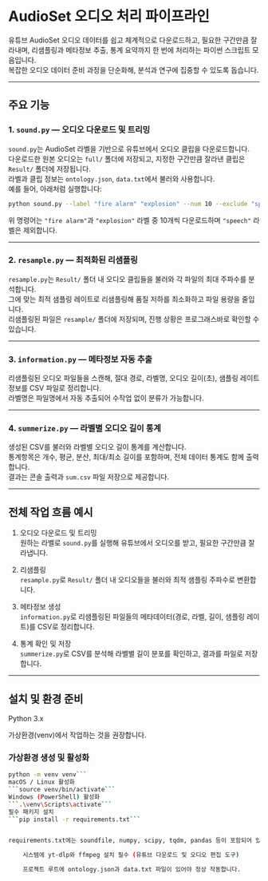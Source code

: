 # AudioSet 오디오 처리 파이프라인

유튜브 AudioSet 오디오 데이터를 쉽고 체계적으로 다운로드하고, 필요한 구간만큼 잘라내며, 리샘플링과 메타정보 추출, 통계 요약까지 한 번에 처리하는 파이썬 스크립트 모음입니다.  
복잡한 오디오 데이터 준비 과정을 단순화해, 분석과 연구에 집중할 수 있도록 돕습니다.

---

## 주요 기능

### 1. `sound.py` — 오디오 다운로드 및 트리밍  
`sound.py`는 AudioSet 라벨을 기반으로 유튜브에서 오디오 클립을 다운로드합니다.  
다운로드한 원본 오디오는 `full/` 폴더에 저장되고, 지정한 구간만큼 잘라낸 클립은 `Result/` 폴더에 저장됩니다.  
라벨과 클립 정보는 `ontology.json`, `data.txt`에서 불러와 사용합니다.  
예를 들어, 아래처럼 실행합니다:

```bash
python sound.py --label "fire alarm" "explosion" --num 10 --exclude "speech"
```

위 명령어는 `"fire alarm"`과 `"explosion"` 라벨 중 10개씩 다운로드하며 `"speech"` 라벨은 제외합니다.

---

### 2. `resample.py` — 최적화된 리샘플링  
`resample.py`는 `Result/` 폴더 내 오디오 클립들을 불러와 각 파일의 최대 주파수를 분석합니다.  
그에 맞는 최적 샘플링 레이트로 리샘플링해 품질 저하를 최소화하고 파일 용량을 줄입니다.  
리샘플링된 파일은 `resample/` 폴더에 저장되며, 진행 상황은 프로그래스바로 확인할 수 있습니다.

---

### 3. `information.py` — 메타정보 자동 추출  
리샘플링된 오디오 파일들을 스캔해, 절대 경로, 라벨명, 오디오 길이(초), 샘플링 레이트 정보를 CSV 파일로 정리합니다.  
라벨명은 파일명에서 자동 추출되어 수작업 없이 분류가 가능합니다.

---

### 4. `summerize.py` — 라벨별 오디오 길이 통계  
생성된 CSV를 불러와 라벨별 오디오 길이 통계를 계산합니다.  
통계항목은 개수, 평균, 분산, 최대/최소 길이를 포함하며, 전체 데이터 통계도 함께 출력합니다.  
결과는 콘솔 출력과 `sum.csv` 파일 저장으로 제공합니다.

---

## 전체 작업 흐름 예시

1. 오디오 다운로드 및 트리밍  
   원하는 라벨로 `sound.py`를 실행해 유튜브에서 오디오를 받고, 필요한 구간만큼 잘라냅니다.

2. 리샘플링  
   `resample.py`로 `Result/` 폴더 내 오디오들을 불러와 최적 샘플링 주파수로 변환합니다.

3. 메타정보 생성  
   `information.py`로 리샘플링된 파일들의 메타데이터(경로, 라벨, 길이, 샘플링 레이트)를 CSV로 정리합니다.

4. 통계 확인 및 저장  
   `summerize.py`로 CSV를 분석해 라벨별 길이 분포를 확인하고, 결과를 파일로 저장합니다.

---

## 설치 및 환경 준비

Python 3.x

가상환경(venv)에서 작업하는 것을 권장합니다.

### 가상환경 생성 및 활성화

```bash
python -m venv venv```
macOS / Linux 활성화
```source venv/bin/activate```
Windows (PowerShell) 활성화
```.\venv\Scripts\activate```
필수 패키지 설치
```pip install -r requirements.txt```


requirements.txt에는 soundfile, numpy, scipy, tqdm, pandas 등이 포함되어 있습니다.

    시스템에 yt-dlp와 ffmpeg 설치 필수 (유튜브 다운로드 및 오디오 편집 도구)

    프로젝트 루트에 ontology.json과 data.txt 파일이 있어야 정상 작동합니다.

